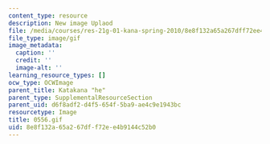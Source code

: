 ```yaml
---
content_type: resource
description: New image Uplaod
file: /media/courses/res-21g-01-kana-spring-2010/8e8f132a65a267dff72ee4b9144c52b0_0556.gif
file_type: image/gif
image_metadata:
  caption: ''
  credit: ''
  image-alt: ''
learning_resource_types: []
ocw_type: OCWImage
parent_title: Katakana "he"
parent_type: SupplementalResourceSection
parent_uid: d6f8adf2-d4f5-654f-5ba9-ae4c9e1943bc
resourcetype: Image
title: 0556.gif
uid: 8e8f132a-65a2-67df-f72e-e4b9144c52b0
---
```

